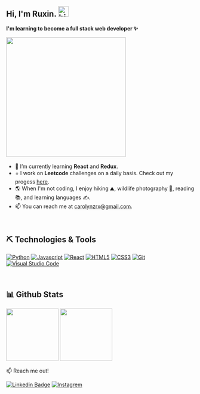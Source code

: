 ## Hi, I'm Ruxin. <img src="https://user-images.githubusercontent.com/1303154/88677602-1635ba80-d120-11ea-84d8-d263ba5fc3c0.gif" width="28px" height="28px" alt="hi">
**I'm learning to become a full stack web developer ✨**<br>

<img src="https://user-images.githubusercontent.com/26369040/225456947-cf3a081a-83ef-4c95-b849-32b82a80b1aa.gif" width="320">

<img src="https://komarev.com/ghpvc/?username=ruxinz&label=Profile%20views&color=0e75b6&style=flat" alt="" /> 



- 🌱  I’m currently learning **React** and **Redux**. 
- :star:  I work on **Leetcode** challenges on a daily basis. Check out my progess <a href="https://leetcode.com/ruxinzzz/" target="_blank">here</a>.
- :earth_americas:  When I'm not coding, I enjoy hiking :mountain:, wildlife photography :camera_flash:, reading :books:, and learning languages :writing_hand:. 
- :mailbox: You can reach me at carolynzrx@gmail.com.

<br>

## ⛏ Technologies & Tools

[![Python](https://img.shields.io/badge/python-%231572B6.svg?style=for-the-badge&logo=python&logoColor=white)](#)
[![Javascript](https://img.shields.io/badge/JavaScript-F7DF1E?style=for-the-badge&logo=javascript&logoColor=black)](https://github.com/RuxinZ/JavaScript30)
[![React](https://img.shields.io/badge/react-%2320232a.svg?style=for-the-badge&logo=react&logoColor=%2361DAFB)](#)
[![HTML5](https://img.shields.io/badge/html5-%23E34F26.svg?style=for-the-badge&logo=html5&logoColor=white)](https://github.com/RuxinZ/HTML-CSS-practice/blob/main/README.md)
[![CSS3](https://img.shields.io/badge/css3-%231572B6.svg?style=for-the-badge&logo=css3&logoColor=white)](https://github.com/RuxinZ/HTML-CSS-practice/blob/main/README.md)
[![Git](https://img.shields.io/badge/GIT-E44C30?style=for-the-badge&logo=git&logoColor=white)](#)
[![Visual Studio Code](https://img.shields.io/badge/Visual%20Studio%20Code-0078d7.svg?style=for-the-badge&logo=visual-studio-code&logoColor=white)](#)

<br>

## 📊 Github Stats

<p>
  <img height="140px" src="https://github-readme-stats.vercel.app/api?username=ruxinz&show_icons=true&theme=tokyonight&hide=contribs,prs" />
  <img height="140px" src="https://github-readme-stats.vercel.app/api/top-langs/?username=ruxinz&layout=compact&theme=tokyonight" />
</p>

:mailbox: Reach me out!

[![Linkedin Badge](https://img.shields.io/badge/-Ruxin-0e76a8?style=flat&labelColor=0e76a8&logo=linkedin&logoColor=white)](https://www.linkedin.com/in/ruxinzhengeducation/) [![Instagrem](https://img.shields.io/badge/-@ruxin.zzzzz-e84393?style=flat&labelColor=e84393&logo=instagram&logoColor=white)](https://instagram.com/ruxin.zzzzz)


<!-- 
![Bootstrap](https://img.shields.io/badge/Bootstrap-563D7C?style=for-the-badge&logo=bootstrap&logoColor=white)

 -->